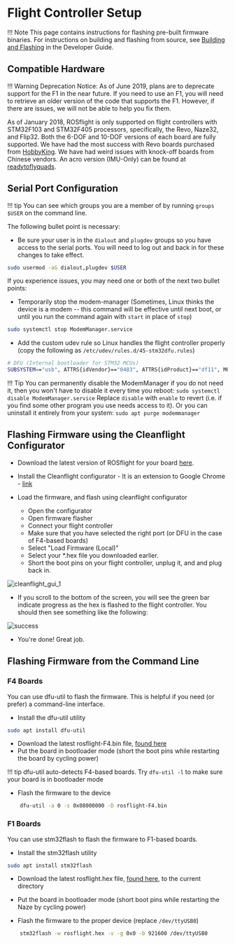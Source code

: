 # Flight Controller Setup

!!! Note
    This page contains instructions for flashing pre-built firmware binaries.
    For instructions on building and flashing from source, see [Building and Flashing](../developer-guide/building-flashing.md) in the Developer Guide.

## Compatible Hardware

!!! Warning
    Deprecation Notice: As of June 2019, plans are to deprecate support for the F1 in the near future. If you need to use an F1, you will need to retrieve an older version of the code that supports the F1. However, if there are issues, we will not be able to help you fix them.

As of January 2018, ROSflight is only supported on flight controllers with STM32F103 and STM32F405 processors, specifically, the Revo, Naze32, and Flip32. Both the 6-DOF and 10-DOF versions of each board are fully supported. We have had the most success with Revo boards purchased from [HobbyKing](https://hobbyking.com/en_us/openpilot-cc3d-revolution-revo-32bit-flight-controller-w-integrated-433mhz-oplink.html?___store=en_us). We have had weird issues with knock-off boards from Chinese vendors. An acro version (IMU-Only) can be found at [readytoflyquads](https://www.readytoflyquads.com/openpilot-cc3d-revolution-acro).

## Serial Port Configuration

!!! tip
    You can see which groups you are a member of by running `groups $USER` on the command line.

The following bullet point is necessary:

* Be sure your user is in the `dialout` and `plugdev` groups so you have access to the serial ports. You will need to log out and back in for these changes to take effect.
``` bash
sudo usermod -aG dialout,plugdev $USER
```

If you experience issues, you may need one or both of the next two bullet points:

* Temporarily stop the modem-manager (Sometimes, Linux thinks the device is a modem -- this command will be effective until next boot, or until you run the command again with `start` in place of `stop`)
``` bash
sudo systemctl stop ModemManager.service
```

* Add the custom udev rule so Linux handles the flight controller properly (copy the following as `/etc/udev/rules.d/45-stm32dfu.rules`)
``` bash
# DFU (Internal bootloader for STM32 MCUs)
SUBSYSTEM=="usb", ATTRS{idVendor}=="0483", ATTRS{idProduct}=="df11", MODE="0664", GROUP="plugdev"
```

!!! Tip
    You can permanently disable the ModemManager if you do not need it, then you won't have to disable it every time you reboot:
    ```
    sudo systemctl disable ModemManager.service
    ```
    Replace `disable` with `enable` to revert (i.e. if you find some other program you use needs access to it).
    Or you can uninstall it entirely from your system:
    ```
    sudo apt purge modemmanager
    ```

## Flashing Firmware using the Cleanflight Configurator

* Download the latest version of ROSflight for your board [here](https://github.com/rosflight/firmware/releases).
* Install the Cleanflight configurator - It is an extension to Google Chrome - [link](https://chrome.google.com/webstore/detail/cleanflight-configurator/enacoimjcgeinfnnnpajinjgmkahmfgb?hl=en)

* Load the firmware, and flash using cleanflight configurator
    * Open the configurator
    * Open firmware flasher
    * Connect your flight controller
    * Make sure that you have selected the right port (or DFU in the case of F4-based boards)
    * Select "Load Firmware (Local)"
    * Select your \*.hex file you downloaded earlier.
    * Short the boot pins on your flight controller, unplug it, and and plug back in.

![cleanflight_gui_1](images/cleanflight_configurator-1.png)

* If you scroll to the bottom of the screen, you will see the green bar indicate progress as the hex is flashed to the flight controller. You should then see something like the following:

![success](images/sucessful_flash.png)

* You're done! Great job.

## Flashing Firmware from the Command Line

### F4 Boards

You can use dfu-util to flash the firmware. This is helpful if you need (or prefer) a command-line interface.

* Install the dfu-util utility

``` bash
sudo apt install dfu-util
```

* Download the latest rosflight-F4.bin file, [found here](https://github.com/rosflight/firmware/releases)
* Put the board in bootloader mode (short the boot pins while restarting the board by cycling power)

!!! tip
    dfu-util auto-detects F4-based boards. Try `dfu-util -l` to make sure your board is in bootloader mode

* Flash the firmware to the device
``` bash
    dfu-util -a 0 -s 0x08000000 -D rosflight-F4.bin
```

### F1 Boards

You can use stm32flash to flash the firmware to F1-based boards.

* Install the stm32flash utility
``` bash
sudo apt install stm32flash
```
* Download the latest rosflight.hex file, [found here](https://github.com/rosflight/firmware/releases), to the current directory
* Put the board in bootloader mode (short boot pins while restarting the Naze by cycling power)

* Flash the firmware to the proper device (replace `/dev/ttyUSB0`)
``` bash
    stm32flash -w rosflight.hex -v -g 0x0 -b 921600 /dev/ttyUSB0
```

